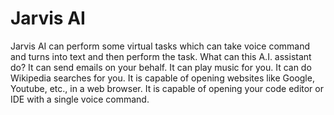 # Jarvis AI
Jarvis AI can perform some virtual tasks which can take voice command and turns into text and then perform the task. 
What can this A.I. assistant do?
It can send emails on your behalf.
It can play music for you.
It can do Wikipedia searches for you.
It is capable of opening websites like Google, Youtube, etc., in a web browser.
It is capable of opening your code editor or IDE with a single voice command.
